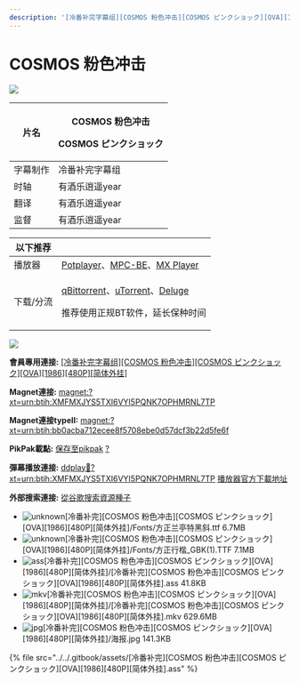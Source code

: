 ```yaml
---
description: '[冷番补完字幕组][COSMOS 粉色冲击][COSMOS ピンクショック][OVA][1986][480P][简体外挂]'
---
```


# COSMOS 粉色冲击



![](https://img.gejiba.com/images/d324d9bcfa39a859b3b10b821a42eee1.jpg)

| 片名   | <p>COSMOS 粉色冲击</p><p>COSMOS ピンクショック</p> |
| ---- | --------------------------------------- |
| 字幕制作 | 冷番补完字幕组                                 |
| 时轴   | 有酒乐逍遥year                               |
| 翻译   | 有酒乐逍遥year                               |
| 监督   | 有酒乐逍遥year                               |

&#x20;

| 以下推荐  |                                                                                                                                                                                                                                              |
| ----- | -------------------------------------------------------------------------------------------------------------------------------------------------------------------------------------------------------------------------------------------- |
| 播放器   | [Potplayer](https://potplayer.daum.net/)、[MPC-BE](https://sourceforge.net/projects/mpcbe/)、[MX Player](https://www.lanzous.com/b688551)                                                                                                      |
| 下载/分流 | <p><a href="https://github.com/c0re100/qBittorrent-Enhanced-Edition/releases">qBittorrent</a>、<a href="https://hungryxhz.lanzouu.com/iUAtd058gd4h">uTorrent</a>、<a href="https://deluge-torrent.org/">Deluge</a></p><p>推荐使用正规BT软件，延长保种时间</p> |

&#x20;

![](https://s1.ax1x.com/2022/05/13/Oy8ZGT.jpg)



**會員專用連接:** [\[冷番补完字幕组\]\[COSMOS 粉色冲击\]\[COSMOS ピンクショック\]\[OVA\]\[1986\]\[480P\]\[简体外挂\]](https://dl.dmhy.org/2022/10/25/bb0acba712ecee8f5708ebe0d57dcf3b22d5fe6f.torrent)

**Magnet連接:** [magnet:?xt=urn:btih:XMFMXJYS5TXI6VYI5PQNK7OPHMRNL7TP](https://magnet/?xt=urn:btih:XMFMXJYS5TXI6VYI5PQNK7OPHMRNL7TP\&dn=\&tr=http%3A%2F%2F104.143.10.186%3A8000%2Fannounce\&tr=udp%3A%2F%2F104.143.10.186%3A8000%2Fannounce\&tr=http%3A%2F%2Ftracker.openbittorrent.com%3A80%2Fannounce\&tr=http%3A%2F%2Ftracker3.itzmx.com%3A6961%2Fannounce\&tr=http%3A%2F%2Ftracker4.itzmx.com%3A2710%2Fannounce\&tr=http%3A%2F%2Ftracker.publicbt.com%3A80%2Fannounce\&tr=http%3A%2F%2Ftracker.prq.to%2Fannounce\&tr=http%3A%2F%2Fopen.acgtracker.com%3A1096%2Fannounce\&tr=https%3A%2F%2Ft-115.rhcloud.com%2Fonly\_for\_ylbud\&tr=http%3A%2F%2Ftracker1.itzmx.com%3A8080%2Fannounce\&tr=http%3A%2F%2Ftracker2.itzmx.com%3A6961%2Fannounce\&tr=udp%3A%2F%2Ftracker1.itzmx.com%3A8080%2Fannounce\&tr=udp%3A%2F%2Ftracker2.itzmx.com%3A6961%2Fannounce\&tr=udp%3A%2F%2Ftracker3.itzmx.com%3A6961%2Fannounce\&tr=udp%3A%2F%2Ftracker4.itzmx.com%3A2710%2Fannounce\&tr=http%3A%2F%2Fnyaa.tracker.wf%3A7777%2Fannounce)

**Magnet連接typeII:** [magnet:?xt=urn:btih:bb0acba712ecee8f5708ebe0d57dcf3b22d5fe6f](https://magnet/?xt=urn:btih:bb0acba712ecee8f5708ebe0d57dcf3b22d5fe6f)

**PikPak載點:** [保存至pikpak](https://drive.mypikpak.com/landing?\_\_add\_url=magnet:?xt=urn:btih:bb0acba712ecee8f5708ebe0d57dcf3b22d5fe6f&\_\_source=dmhy&\_\_campaign=detail\&login=oauth) [?](https://www.mypikpak.com/)

**彈幕播放連接:** [ddplay:magnet:?xt=urn:btih:XMFMXJYS5TXI6VYI5PQNK7OPHMRNL7TP](ddplay:magnet:?xt=urn:btih:XMFMXJYS5TXI6VYI5PQNK7OPHMRNL7TP\&dn=\&tr=http%3A%2F%2F104.143.10.186%3A8000%2Fannounce\&tr=udp%3A%2F%2F104.143.10.186%3A8000%2Fannounce\&tr=http%3A%2F%2Ftracker.openbittorrent.com%3A80%2Fannounce\&tr=http%3A%2F%2Ftracker3.itzmx.com%3A6961%2Fannounce\&tr=http%3A%2F%2Ftracker4.itzmx.com%3A2710%2Fannounce\&tr=http%3A%2F%2Ftracker.publicbt.com%3A80%2Fannounce\&tr=http%3A%2F%2Ftracker.prq.to%2Fannounce\&tr=http%3A%2F%2Fopen.acgtracker.com%3A1096%2Fannounce\&tr=https%3A%2F%2Ft-115.rhcloud.com%2Fonly\_for\_ylbud\&tr=http%3A%2F%2Ftracker1.itzmx.com%3A8080%2Fannounce\&tr=http%3A%2F%2Ftracker2.itzmx.com%3A6961%2Fannounce\&tr=udp%3A%2F%2Ftracker1.itzmx.com%3A8080%2Fannounce\&tr=udp%3A%2F%2Ftracker2.itzmx.com%3A6961%2Fannounce\&tr=udp%3A%2F%2Ftracker3.itzmx.com%3A6961%2Fannounce\&tr=udp%3A%2F%2Ftracker4.itzmx.com%3A2710%2Fannounce\&tr=http%3A%2F%2Fnyaa.tracker.wf%3A7777%2Fannounce) [播放器官方下載地址](http://www.dandanplay.com/?from=dmhy)

**外部搜索連接:** [從谷歌搜索資源種子](https://www.google.com/search?oe=utf-8\&q=bb0acba712ecee8f5708ebe0d57dcf3b22d5fe6f)



* ![unknown](https://share.dmhy.org/images/icon/unknown.gif)\[冷番补完]\[COSMOS 粉色冲击]\[COSMOS ピンクショック]\[OVA]\[1986]\[480P]\[简体外挂]/Fonts/方正兰亭特黑斜.ttf 6.7MB
* ![unknown](https://share.dmhy.org/images/icon/unknown.gif)\[冷番补完]\[COSMOS 粉色冲击]\[COSMOS ピンクショック]\[OVA]\[1986]\[480P]\[简体外挂]/Fonts/方正行楷\_GBK(1).TTF 7.1MB
* ![ass](https://share.dmhy.org/images/icon/ass.gif)\[冷番补完]\[COSMOS 粉色冲击]\[COSMOS ピンクショック]\[OVA]\[1986]\[480P]\[简体外挂]/\[冷番补完]\[COSMOS 粉色冲击]\[COSMOS ピンクショック]\[OVA]\[1986]\[480P]\[简体外挂].ass 41.8KB
* ![mkv](https://share.dmhy.org/images/icon/mkv.gif)\[冷番补完]\[COSMOS 粉色冲击]\[COSMOS ピンクショック]\[OVA]\[1986]\[480P]\[简体外挂]/\[冷番补完]\[COSMOS 粉色冲击]\[COSMOS ピンクショック]\[OVA]\[1986]\[480P]\[简体外挂].mkv 629.6MB
* ![jpg](https://share.dmhy.org/images/icon/jpg.gif)\[冷番补完]\[COSMOS 粉色冲击]\[COSMOS ピンクショック]\[OVA]\[1986]\[480P]\[简体外挂]/海报.jpg 141.3KB

{% file src="../../.gitbook/assets/[冷番补完][COSMOS 粉色冲击][COSMOS ピンクショック][OVA][1986][480P][简体外挂].ass" %}
